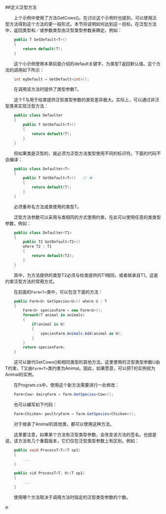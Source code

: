 ##定义泛型方法

&emsp;&emsp;上个示例中使用了方法GetCows()。在讨论这个示例时也提到，可以使用泛型方法得到这个方法的更一般形式。本节将说明如何达到这一目标。在泛型方法中，返回类型和／或参数类型由泛型类型参数来确定。例如：

```csharp
    public T GetDefault<T>()
    {
        return default(T);
    }
```

&emsp;&emsp;这个小示例使用本章前面介绍的default关键字，为类型T返回默认值。这个方法的调用如下所示：

```csharp
    int myDefault = GetDefault<int>();
```

&emsp;&emsp;在调用该方法时提供了类型参数T。

&emsp;&emsp;这个T与用于给类提供泛型类型参数的类型差异极大。实际上，可以通过非泛型类来实现泛型方法：

```csharp
    public class Defaulter
    {
        public T GetDefault<T>()
        {
            return default(T);
        }
    }
```

&emsp;&emsp;但如果类是泛型的，就必须为泛型方法类型使用不同的标识符。下面的代码不会编译：

```csharp
    public class Defaulter<T>
    {
        public T GetDefault<T>()   // ❌
        {
            return default(T);
        }
    }
```

&emsp;&emsp;必须重命名方法或类使用的类型T。

&emsp;&emsp;泛型方法参数可以采用与类相同的方式使用约束，在此可以使用任意的类类型参数，例如：

```csharp
    public class Defaulter<T1>
    {
        public T2 GetDefault<T2>()
        where T2 : T1
        {
            return default(T2);
        }
    }
```

&emsp;&emsp;其中，为方法提供的类型T2必须与给类提供的T1相同，或者继承自T1。这是约束泛型方法的常用方式。

&emsp;&emsp;在前面的`Farm<T>`类中，可以包含下面的方法：

```csharp
    public Farm<U> GetSpecies<U>() where U : T
    {
        Farm<U> speciesFarm = new Farm<U>();
        foreach(T animal in animals)
        {
            if(animal is U)
            {
                speciesFarm.Animals.Add(animal as U);
            }
        }
        return speciesFarm;
    }
```

&emsp;&emsp;这可以替代GetCows()和相同类型的其他方法。这里使用的泛型类型参数U由T约束，T又由`Farm<T>`类约束为Animal。因此，如果愿意，可以把T的实例视为Animal的实例。

&emsp;&emsp;在Program.cs中，使用这个新方法需要进行一处修改：

```csharp
    Farm<Cow> dairyFarm = farm.GetSpecies<Cow>();
```

&emsp;&emsp;也可以编写如下代码：

```csharp
    Farm<Chicken> poultryFarm = farm.GetSpecies<Chicken>();
```

&emsp;&emsp;对于继承了Animal的其他类，都可以使用这种方法。

&emsp;&emsp;这里要注意，如果某个方法有泛型类型参数，会改变该方法的签名。也就是说，该方法有几个重载版本，它们仅在泛型类型参数上有区别。例如：

```csharp
    public void ProcessT<T>(T op1)
    {
        ...
    }
    
    public vid ProcessT<T, U>(T op1)
    {
        ...
    }
```

&emsp;&emsp;使用哪个方法取决于调用方法时指定的泛型类型参数的个数。



🔚
